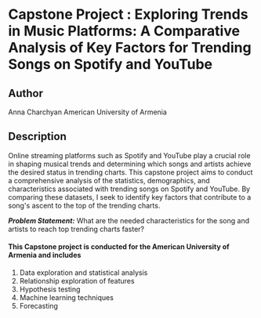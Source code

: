 # Capstone Project : Exploring Trends in Music Platforms: A Comparative Analysis of Key Factors for Trending Songs on Spotify and YouTube

## Author
Anna Charchyan
American University of Armenia

## Description
Online streaming platforms such as Spotify and YouTube play a crucial role in shaping musical trends and determining which songs and artists achieve the desired status in trending charts. This capstone project aims to conduct a comprehensive analysis of the statistics, demographics, and characteristics associated with trending songs on Spotify and YouTube. By comparing these datasets, I seek to identify key factors that contribute to a song's ascent to the top of the trending charts.

***Problem Statement:*** What are the needed characteristics for the song and artists to reach top trending charts faster?

#### This Capstone project is conducted for the American University of Armenia and includes 

1.  Data exploration and statistical analysis
2.  Relationship exploration of features
3.  Hypothesis testing
4.  Machine learning techniques
5.  Forecasting
